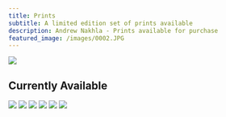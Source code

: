 ```yaml
---
title: Prints
subtitle: A limited edition set of prints available
description: Andrew Nakhla - Prints available for purchase
featured_image: /images/0002.JPG
---
```


![](/images/0002.JPG)

## Currently Available

<div class="gallery" data-columns="3">
	<img src="/images/x1.jpg">
	<img src="/images/x2.jpg">
	<img src="/images/x3.jpg">
	<img src="/images/x4.jpg">
	<img src="/images/x5.jpg">
	<img src="/images/x6.jpg">
</div>

